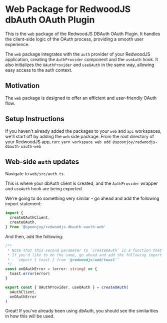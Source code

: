 # Web Package for RedwoodJS dbAuth OAuth Plugin

This is the `web` package of the RedwoodJS DBAuth OAuth Plugin. It handles the client-side logic of the OAuth process, providing a smooth user experience.

The `web` package integrates with the `auth` provider of your RedwoodJS application, creating the `AuthProvider` component and the `useAuth` hook. It also initializes the `OAuthProvider` and `useOAuth` in the same way, allowing easy access to the auth context.

## Motivation
The `web` package is designed to offer an efficient and user-friendly OAuth flow.

## Setup Instructions
If you haven't already added the packages to your `web` and `api` workspaces, we'll start off by adding the `web` side package. From the root directory of your RedwoodJS app, run:
`yarn workspace web add @spoonjoy/redwoodjs-dbauth-oauth-web`

## Web-side `auth` updates
Navigate to `web/src/auth.ts`.

This is where your dbAuth client is created, and the `AuthProvider` wrapper and `useAuth` hook are being exported.

We're going to do something very similar - go ahead and add the following import statement:
```ts
import {
  createOAuthClient,
  createOAuth,
} from '@spoonjoy/redwoodjs-dbauth-oauth-web'
```

And then, add the following:
```ts
/**
 * Note that this second parameter to `createOAuth` is a function that tells the OAuth package how to handle error messages. Here, I'm simply taking the error message and toasting it.
 * If you'd like to do the same, go ahead and add the following import statement:
 * - `import { toast } from '@redwoodjs/web/toast'`
 */
const onOAuthError = (error: string) => {
  toast.error(error)
}

export const { OAuthProvider, useOAuth } = createOAuth(
  oAuthClient,
  onOAuthError
)
```

Great! If you've already been using dbAuth, you should see the similarities in how this will be used.

## 
